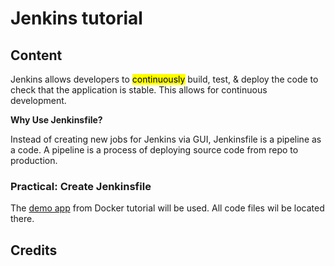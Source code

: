 # Jenkins tutorial

## Content

Jenkins allows developers to <mark>continuously</mark> build, test, & deploy the code to check that the application is stable. This allows for continuous development.

**Why Use Jenkinsfile?** 

Instead of creating new jobs for Jenkins via GUI, Jenkinsfile is a pipeline as a code. A pipeline is a process of deploying source code from repo to production.  

### Practical: Create Jenkinsfile

The [demo app](../docker%20tutorial/README.md) from Docker tutorial will be used. All code files wil be located there.

## Credits